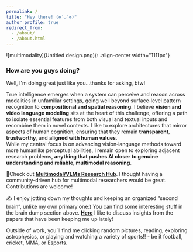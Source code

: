 ```yaml
---
permalink: /
title: "Hey there! (❁´◡`❁)"
author_profile: true
redirect_from: 
  - /about/
  - /about.html
---  
```


![multimodality](Untitled design.png){: .align-center width="1111px"}  


### How are you guys doing?
Well, I'm doing great just like you...thanks for asking, btw!

True intelligence emerges when a system can perceive and reason across modalities in unfamiliar settings, going well beyond surface‐level pattern recognition to **compositional and spatial reasoning**. I believe **vision and video language modeling** sits at the heart of this challenge, offering a path to isolate essential features from both visual and textual inputs and recombine them in novel contexts. I like to explore architectures that mirror aspects of human cognition, ensuring that they remain **transparent**, **trustworthy**, and **aligned with human values**.   
While my central focus is on advancing vision‐language methods toward more humanlike perceptual abilities, I remain open to exploring adjacent research problems, **anything that pushes AI closer to genuine understanding and reliable, multimodal reasoning**.

📌Check out [**Multimodal/VLMs Research Hub**](https://github.com/thubZ09/vision-language-model-hub.git). I thought having a community-driven hub for multimodal researchers would be great. Contributions are welcome!

✍️ I enjoy jotting down my thoughts and keeping an organized “second brain”, unlike my own primary one:) You can find some interesting stuff in the brain dump section above. [**Here**](https://www.notion.so/Paper-Discussions-195d4ed038df41f7a3a9ff23870c773c) I like to discuss insights from the papers that have been keeping me up lately!
  
Outside of work, you’ll find me clicking random pictures, reading, exploring astrophysics, or playing and watching a variety of sports!! - be it football, cricket, MMA, or Esports.

 





  
